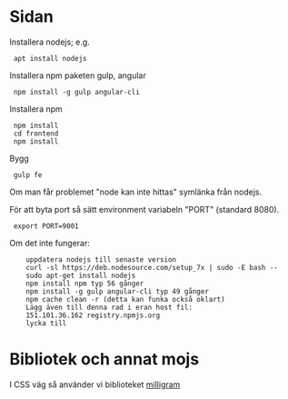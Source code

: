 # Sidan

Installera nodejs; e.g.
```
 apt install nodejs
```

Installera npm paketen gulp, angular
```
 npm install -g gulp angular-cli
```

Installera npm
```
 npm install
 cd frontend
 npm install
```

Bygg
```
 gulp fe
```

Om man får problemet "node kan inte hittas" symlänka från nodejs.

För att byta port så sätt environment variabeln "PORT" (standard 8080).
```
 export PORT=9001
```

Om det inte fungerar:
```
	uppdatera nodejs till senaste version
	curl -sl https://deb.nodesource.com/setup_7x | sudo -E bash --
	sudo apt-get install nodejs
	npm install npm typ 56 gånger
	npm install -g gulp angular-cli typ 49 gånger
	npm cache clean -r (detta kan funka också oklart)
	Lägg även till denna rad i eran host fil:
	151.101.36.162 registry.npmjs.org
	lycka till
```

# Bibliotek och annat mojs

I CSS väg så använder vi biblioteket [milligram](https://milligram.io/)


